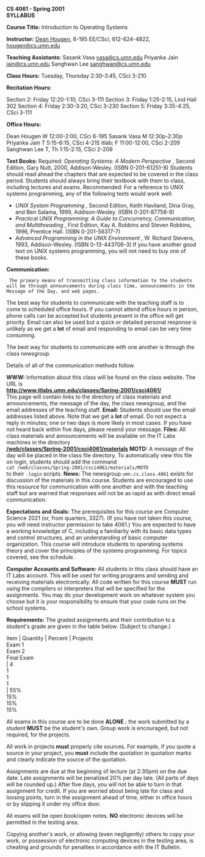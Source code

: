 **CS 4061 - Spring 2001**  
**SYLLABUS**

**Course Title:** Introduction to Operating Systems

**Instructor:**     [Dean Hougen](http://www-users.cs.umn.edu/~hougen/), 6-195
EE/CSci, 612-624-4822, [hougen@cs.umn.edu](mailto:hougen@cs.umn.edu)

**Teaching Assistants:**      Sasank Vasa
[vasa@cs.umn.edu](mailto:vasa@cs.umn.edu)     Priyanka Jain
[jain@cs.umn.edu](mailto:jain@cs.umn.edu)     Sanghwan Lee
[sanghwan@cs.umn.edu](mailto:sanghwan@cs.umn.edu)

**Class Hours:** Tuesday, Thursday 2:30-3:45, CSci 3-210

**Recitation Hours:**  

Section 2:     Friday 12:20-1:10, CSci 3-111 Section 3:     Friday 1:25-2:15,
Lind Hall 302 Section 4:     Friday 2:30-3:20, CSci 3-230 Section 5:
Friday 3:35-4:25, CSci 3-111

**Office Hours:**  

Dean Hougen     W 12:00-2:00, CSci 6-195 Sasank Vasa     M 12:30p-2:30p
Priyanka Jain     T 5:15-6:15, CSci 4-215 itlab; F 11:00-12:00, CSci 2-209
Sanghwan Lee     T, Th 1:15-2:15, CSci 2-209

**Text Books:**      Required: _Operating Systems: A Modern Perspective_ ,
Second Edition, Gary Nutt, 2000, Addison-Wesley. (ISBN 0-201-61251-8) Students
should read ahead the chapters that are expected to be covered in the class
period. Students should always bring their textbook with them to class,
including lectures and exams.     Recommended: For a reference to UNIX systems
programming, any of the following texts would work well:

  * _UNIX System Programming_ , Second Edition, Keith Haviland, Dina Gray, and Ben Salama, 1999, Addison-Wesley. (ISBN 0-201-87758-9) 
  * _Practical UNIX Programming: A Guide to Concurrency, Communication, and Multithreading_ , First Edition, Kay A. Robbins and Steven Robbins, 1996, Prentice Hall. (ISBN 0-201-56317-7) 
  * _Advanced Programming in the UNIX Environment_ , W. Richard Stevens, 1993, Addison-Wesley. (ISBN 0-13-443706-3) 
If you have another good text on UNIX systems programming, you will not need
to buy one of these books.

**Communication:**

     The primary means of transmitting class information to the students will be through announcements during class time, announcements in the Message of the Day, and web pages. 

The best way for students to communicate with the teaching staff is to come to
scheduled office hours. If you cannot attend office hours in person, phone
calls can be accepted but students present in the office will get priority.
Email can also be used but a quick or detailed personal response is unlikely
as we get a **lot** of email and responding to email can be very time
consuming.

The best way for students to communicate with one another is through the class
newsgroup.

Details of all of the communication methods follow.

**WWW:**      Information about this class will be found on the class website.
The URL is  
**<http://www.itlabs.umn.edu/classes/Spring-2001/csci4061/>**  
This page will contain links to the directory of class materials and
announcements, the message of the day, the class newsgroup, and the email
addresses of the teaching staff. **Email:**      Students should use the email
addresses listed above. Note that we get a **lot** of email. Do not expect a
reply in minutes; one or two days is more likely in most cases. If you have
not heard back within five days, please resend your message. **Files:**
All class materials and announcements will be available on the IT Labs
machines in the directory  
**[/web/classes/Spring-2001/csci4061/materials](http://www.itlabs.umn.edu/classes/Spring-2001/csci4061/materials)**
**MOTD:**      A message of the day will be placed in the class file
directory. To automatically view this file on login, students should add the
command  
`cat /web/classes/Spring-2001/csci4061/materials/MOTD`  
to their `.login` scripts. **News:**      The newsgroup `umn.cs.class.4061`
exists for discussion of the materials in this course. Students are encouraged
to use this resource for communication with one another and with the teaching
staff but are warned that responses will not be as rapid as with direct email
communication.

**Expectations and Goals:**      The prerequisites for this course are
Computer Science 2021 (or, from quarters, 3327). (If you have not taken this
course, you will need instructor permission to take 4061.) You are expected to
have a working knowledge of C, including a familiarity with its basic data
types and control structures, and an understanding of basic computer
organization. This course will introduce students to operating systems theory
and cover the principles of the systems programming. For topics covered, see
the schedule.

**Computer Accounts and Software:**      All students in this class should
have an IT Labs account. This will be used for writing programs and sending
and receiving materials electronically. All code written for this course
**MUST** run using the compilers or interpreters that will be specified for
the assignments. You may do your development work on whatever system you
choose but it is your responsibility to ensure that your code runs on the
school systems.

**Requirements:**      The graded assignments and their contribution to a
student's grade are given in the table below. (Subject to change.)

Item  |  Quantity  |  Percent  |  Projects  
Exam 1  
Exam 2  
Final Exam  
|  4  
1  
1  
1  
|  55%  
15%  
15%  
15%  

All exams in this course are to be done **ALONE** ; the work submitted by a
student **MUST** be the student's own. Group work is encouraged, but not
required, for the projects.

All work in projects **must** properly cite sources. For example, if you quote
a source in your project, you **must** include the quotation in quotation
marks and clearly indicate the source of the quotation.

Assignments are due at the beginning of lecture (at 2:30pm) on the due date.
Late assignments will be penalized 20% per day late. (All parts of days will
be rounded up.) After five days, you will not be able to turn in that
assignment for credit. If you are worried about being late for class and
loosing points, turn in the assignment ahead of time, either in office hours
or by slipping it under my office door.

All exams will be open book/open notes. **NO** electronic devices will be
permitted in the testing area.

Copying another's work, or allowing (even negligently) others to copy your
work, or possession of electronic computing devices in the testing area, is
cheating and grounds for penalties in accordance with the IT Bulletin.

